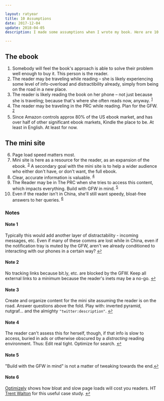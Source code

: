 ```yaml
---

layout: ratyear
title: 10 Assumptions
date: 2017-12-04
update: 2018-04-05
description: I made some assumptions when I wrote my book. Here are 10 of them.

---
```



## The ebook

1. Somebody will feel the book's approach is able to solve their problem well enough to buy it. This person is the reader.
2. The reader may be traveling while reading – she is likely experiencing some level of info-overload and distractibility already, simply from being on the road in a new place.
3. The reader is likely reading the book on her phone – not just because she is traveling; because that's where she often reads now, anyway. <sup><a id="ref1" href="#note1" alt="footnote">1</a></sup>
4. The reader may be traveling in the PRC while reading. Plan for the GFW. <sup><a id="ref2" href="#note2" alt="footnote">2</a></sup>
5. Since Amazon controls approx 80% of the US ebook market, and has over half of other significant ebook markets, Kindle the place to be. At least in English. At least for now.


## The mini site

6. Page load speed matters most.
7. Mini site is here as a resource for the reader, as an expansion of the ebook. <sup><a id="ref3" href="#note3" alt="footnote">3</a></sup> A secondary goal with the mini site is to help a wider audience who either don't have, or don't want, the full ebook.
8. Clear, accurate information is valuable. <sup><a id="ref4" href="#note4" alt="footnote">4</a></sup>
9. The Reader may be in The PRC when she tries to access this content, which impacts everything. Build with GFW in mind. <sup><a id="ref5" href="#note5" alt="footnote">5</a></sup>
10. Even if the reader isn't in China, she'll still want speedy, bloat-free answers to her queries. <sup><a id="ref6" href="#note6" alt="footnote">6</a></sup>


### Notes

<h4 id="note1">Note 1</h4>

Typically this would add another layer of distractability - incoming messages, etc. Even if many of these comms are lost while in China, even if the notification tray is muted by the GFW, aren't we already conditioned to interacting with our phones in a certain way? <a href="#ref1" alt="back">↩</a>

<h4 id="note2">Note 2</h4>

No tracking links because bit.ly, etc. are blocked by the GFW. Keep all external links to a minimum because the reader's inets may be a no-go. <a href="#ref2" alt="back">↩</a>

<h4 id="note3">Note 3</h4>

Create and organize content for the mini site assuming the reader is on the road. Answer questions above the fold. Play with: inverted pyramid, nutgraf… and the almighty `"twitter:description"`. <a href="#ref3" alt="back">↩</a>

<h4 id="note4">Note 4</h4>

The reader can't assess this for herself, though, if that info is slow to access, buried in ads or otherwise obscured by a _distracting_ reading environment. Thus: Edit real tight. Optimize for search. <a href="#ref4" alt="back">↩</a>

<h4 id="note5">Note 5</h4>

"Build with the GFW in mind" is not a matter of tweaking towards the end.<a href="#ref5" alt="back">↩</a>

<h4 id="note6">Note 6</h4>

[Optimizely](https://blog.optimizely.com/2016/07/13/how-does-page-load-time-impact-engagement/) shows how bloat and slow page loads will cost you readers. HT [Trent Walton](http://trentwalton.com/notes/2018/01/08/optimizely-blog-page-load-time-engagement.html) for this useful case study. <a href="#ref6" alt="back">↩</a>

